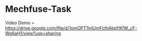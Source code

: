 # Mechfuse-Task
Video Demo = https://drive.google.com/file/d/1omOPT1inlUmFcthAbpYKfW_cF-Wg6aH1/view?usp=sharing
